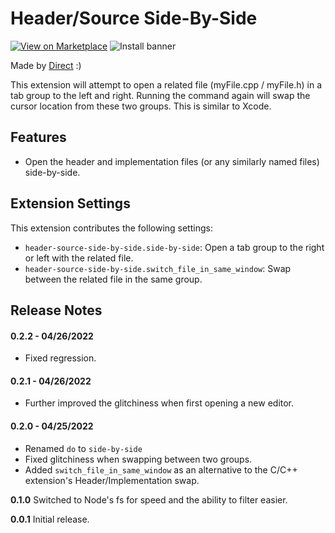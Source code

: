 # Header/Source Side-By-Side

[![View on Marketplace](https://vsmarketplacebadge.apphb.com/version/JosephLyncheski.header-source-side-by-side.svg
)](https://marketplace.visualstudio.com/items?itemName=JosephLyncheski.header-source-side-by-side) ![Install banner](https://vsmarketplacebadge.apphb.com/installs/JosephLyncheski.header-source-side-by-side.svg
)

Made by [Direct](https://twitter.com/directmusic) :)

This extension will attempt to open a related file (myFile.cpp / myFile.h) in a tab group to the left and right. Running the command again will swap the cursor location from these two groups. This is similar to Xcode.

## Features

- Open the header and implementation files (or any similarly named files) side-by-side.

## Extension Settings

This extension contributes the following settings:

* `header-source-side-by-side.side-by-side`: Open a tab group to the right or left with the related file.
* `header-source-side-by-side.switch_file_in_same_window`: Swap between the related file in the same group.

## Release Notes

#### 0.2.2 - 04/26/2022
- Fixed regression.

#### 0.2.1 - 04/26/2022
- Further improved the glitchiness when first opening a new editor.

#### 0.2.0 - 04/25/2022
- Renamed `do` to `side-by-side`
- Fixed glitchiness when swapping between two groups.
- Added `switch_file_in_same_window` as an alternative to the C/C++ extension's Header/Implementation swap.

**0.1.0** Switched to Node's fs for speed and the ability to filter easier.

**0.0.1** Initial release.

